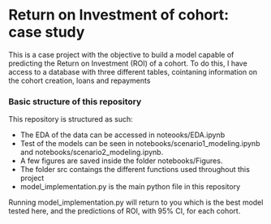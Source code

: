 # Return on Investment of cohort: case study

This is a case project with the objective to build a model capable of predicting the Return on Investment (ROI) of a cohort. To do this, I have access to a database with three different tables, cointaning information on the cohort creation, loans and repayments

### Basic structure of this repository

This repository is structured as such:

  - The EDA of the data can be accessed in noteooks/EDA.ipynb
  - Test of the models can be seen in notebooks/scenario1_modeling.ipynb and notebooks/scenario2_modeling.ipynb. 
  - A few figures are saved inside the folder notebooks/Figures.
  - The folder src contaings the different functions used throughout this project
  - model_implementation.py is the main python file in this repository

Running model_implementation.py will return to you which is the best model tested here, and the predictions of ROI, with 95% CI, for each cohort.
